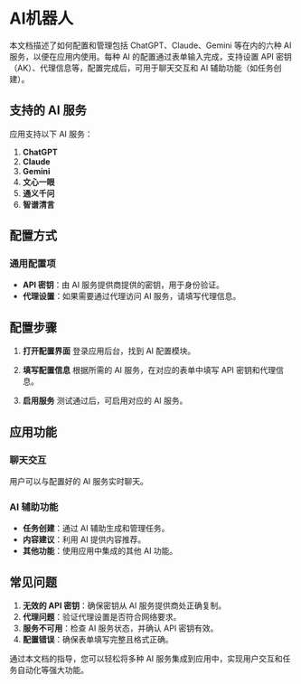 # AI机器人

本文档描述了如何配置和管理包括 ChatGPT、Claude、Gemini 等在内的六种 AI 服务，以便在应用内使用。每种 AI 的配置通过表单输入完成，支持设置 API 密钥（AK）、代理信息等，配置完成后，可用于聊天交互和 AI 辅助功能（如任务创建）。


## 支持的 AI 服务

应用支持以下 AI 服务：

1. **ChatGPT**
2. **Claude**
3. **Gemini**
4. **文心一眼**
5. **通义千问**
6. **智谱清言**


## 配置方式



### 通用配置项

- **API 密钥**：由 AI 服务提供商提供的密钥，用于身份验证。
- **代理设置**：如果需要通过代理访问 AI 服务，请填写代理信息。


## 配置步骤

1. **打开配置界面**
   登录应用后台，找到 AI 配置模块。

2. **填写配置信息**
   根据所需的 AI 服务，在对应的表单中填写 API 密钥和代理信息。

3. **启用服务**
   测试通过后，可启用对应的 AI 服务。


## 应用功能

### 聊天交互
用户可以与配置好的 AI 服务实时聊天。

### AI 辅助功能
- **任务创建**：通过 AI 辅助生成和管理任务。
- **内容建议**：利用 AI 提供内容推荐。
- **其他功能**：使用应用中集成的其他 AI 功能。


## 常见问题

1. **无效的 API 密钥**：确保密钥从 AI 服务提供商处正确复制。
2. **代理问题**：验证代理设置是否符合网络要求。
3. **服务不可用**：检查 AI 服务状态，并确认 API 密钥有效。
4. **配置错误**：确保表单填写完整且格式正确。


通过本文档的指导，您可以轻松将多种 AI 服务集成到应用中，实现用户交互和任务自动化等强大功能。

